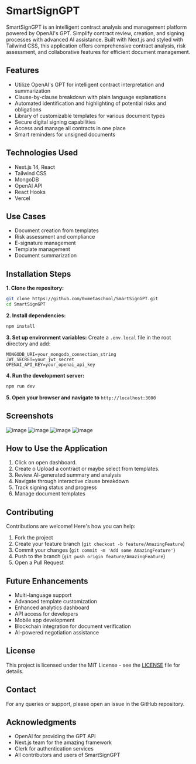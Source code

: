 # SmartSignGPT

SmartSignGPT is an intelligent contract analysis and management platform powered by OpenAI's GPT. Simplify contract review, creation, and signing processes with advanced AI assistance. Built with Next.js and styled with Tailwind CSS, this application offers comprehensive contract analysis, risk assessment, and collaborative features for efficient document management.



## Features

- Utilize OpenAI's GPT for intelligent contract interpretation and summarization
- Clause-by-clause breakdown with plain language explanations
- Automated identification and highlighting of potential risks and obligations
- Library of customizable templates for various document types
- Secure digital signing capabilities
- Access and manage all contracts in one place
- Smart reminders for unsigned documents

## Technologies Used

- Next.js 14, React
- Tailwind CSS
- MongoDB
- OpenAI API
- React Hooks
- Vercel

## Use Cases

- Document creation from templates
- Risk assessment and compliance
- E-signature management
- Template management
- Document summarization

## Installation Steps

**1. Clone the repository:**
```bash
git clone https://github.com/0xmetaschool/SmartSignGPT.git
cd SmartSignGPT
```

**2. Install dependencies:**
```bash
npm install
```

**3. Set up environment variables:**
Create a `.env.local` file in the root directory and add:
```
MONGODB_URI=your_mongodb_connection_string
JWT_SECRET=your_jwt_secret
OPENAI_API_KEY=your_openai_api_key
```

**4. Run the development server:**
```bash
npm run dev
```

**5. Open your browser and navigate to** `http://localhost:3000`

## Screenshots

![image](https://github.com/user-attachments/assets/f02006a3-770b-4901-84fa-f7ad8f7273f0)
![image](https://github.com/user-attachments/assets/6c115e7f-1c42-4ee6-a7c5-33bf5105a9eb)
![image](https://github.com/user-attachments/assets/116314cd-fee6-4150-abda-9be02642385c)
![image](https://github.com/user-attachments/assets/73e7c002-7f8e-4ce1-915c-de24c29755aa)

## How to Use the Application

1. Click on open dashboard.
2. Create o Upload a contract or maybe select from templates.
3. Review AI-generated summary and analysis
4. Navigate through interactive clause breakdown
5. Track signing status and progress
6. Manage document templates

## Contributing

Contributions are welcome! Here's how you can help:

1. Fork the project
2. Create your feature branch (`git checkout -b feature/AmazingFeature`)
3. Commit your changes (`git commit -m 'Add some AmazingFeature'`)
4. Push to the branch (`git push origin feature/AmazingFeature`)
5. Open a Pull Request

## Future Enhancements

- Multi-language support
- Advanced template customization
- Enhanced analytics dashboard
- API access for developers
- Mobile app development
- Blockchain integration for document verification
- AI-powered negotiation assistance

## License

This project is licensed under the MIT License - see the [LICENSE](LICENSE) file for details.

## Contact

For any queries or support, please open an issue in the GitHub repository.

## Acknowledgments

- OpenAI for providing the GPT API
- Next.js team for the amazing framework
- Clerk for authentication services
- All contributors and users of SmartSignGPT
